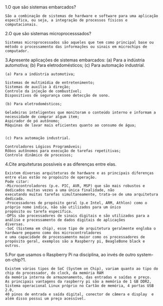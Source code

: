1.O que são sistemas embarcados?

	São a combinação de sistemas de hardware e software para uma aplicação específica, ou seja, a integração de processos físicos e computacionais.

2.O que são sistemas microprocesssados?
	
	Sistemas microprocessados são aqueles que tem como principal base ou método o processamento das informações ou sinais em microchips de computador.

3.Apresente aplicações de sistemas embarcados: (a) Para a indústria automotiva; (b) Para eletrodomésticos; (c) Para automação industrial.
	
	(a) Para a indústria automotiva;
	
	Sistemas de multimídia de entretenimento;
	Sistemas de auxílio à direção;
	Controle da injeção de combustível;
	Dispositivos de segurança como detecção de sono.

	(b) Para eletrodomésticos;

	Geladeiras inteligentes que monitoram o conteúdo interno e informam a necessidade de comprar algum item;
	Aspirador de pó autônomo;
	Máquinas de lavar mais eficientes quanto ao consumo de água;
	

	(c) Para automação industrial.
	
	Controladores Lógicos Programáveis;
	Rôbos autônomos para execução de tarefas repetitivas;
	Controle dinâmico de processos;
	

4.Cite arquiteturas possíveis e as diferenças entre elas.

	Existem diversas arquiteturas de hardware e as principais diferenças entre elas estão no propósito de operação.
	Pode citar:
	-Microcontroladores (p.e. PIC, AVR, MSP) que são mais robustos e dedicados muitas vezes a uma única finalidade, não
	executando muitas tarefas simultaneamente, trata-se de uma arquitetura dedicada.
	-Processadores de propósito geral (p.e Intel, ARM, Athlon) como o próprio nome indica, não são utilizados para um único
	propósito ou tarefa específica.
	-DPSs são processadores de sinais digitais e são utilizados para a análise e processamento de dados digitais de aplicações
	diversas.
	-SoC (Sistema em chip), esse tipo de arquitetura geralmente engloba o hardware pequeno como dos microcontroladores
	e uma capacidade de processamento maior como os processadores de propósito geral, exemplos são a Raspberry pi, BeagleBone black e outros.

5.Por que usamos o Raspberry Pi na disciplina, ao invés de outro system-on-chip?1.

	Existem vários tipos de SoC (System on Chip), variam quanto ao tipo do chip do processador, do clock, da memória RAM
	da memória interna de armazenamento, das entradas e saídas e preço.
	As principais vantagens da raspberry pi são a memória de 1 GB DDR2, Sistema operacional Linux próprio no Cartão de memória, 4 portas USB 2.0, 
	40 pinos de entrada e saída digital, conector de câmera e display  e além disso possui um preço acessível.
